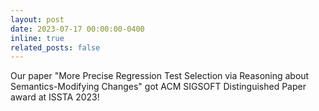 ```yaml
---
layout: post
date: 2023-07-17 00:00:00-0400
inline: true
related_posts: false
---
```


Our paper "More Precise Regression Test Selection via Reasoning about Semantics-Modifying Changes" got ACM SIGSOFT Distinguished Paper award at ISSTA 2023!
